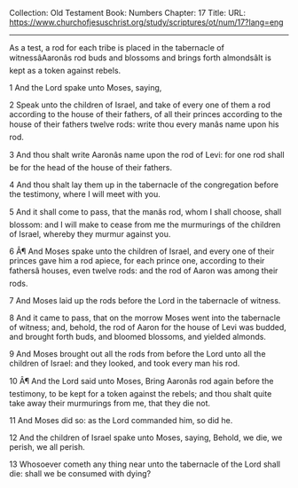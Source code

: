 Collection: Old Testament
Book: Numbers
Chapter: 17
Title: 
URL: https://www.churchofjesuschrist.org/study/scriptures/ot/num/17?lang=eng

---

As a test, a rod for each tribe is placed in the tabernacle of witnessâAaronâs rod buds and blossoms and brings forth almondsâIt is kept as a token against rebels.

1 And the Lord spake unto Moses, saying,

2 Speak unto the children of Israel, and take of every one of them a rod according to the house of their fathers, of all their princes according to the house of their fathers twelve rods: write thou every manâs name upon his rod.

3 And thou shalt write Aaronâs name upon the rod of Levi: for one rod shall be for the head of the house of their fathers.

4 And thou shalt lay them up in the tabernacle of the congregation before the testimony, where I will meet with you.

5 And it shall come to pass, that the manâs rod, whom I shall choose, shall blossom: and I will make to cease from me the murmurings of the children of Israel, whereby they murmur against you.

6 Â¶ And Moses spake unto the children of Israel, and every one of their princes gave him a rod apiece, for each prince one, according to their fathersâ houses, even twelve rods: and the rod of Aaron was among their rods.

7 And Moses laid up the rods before the Lord in the tabernacle of witness.

8 And it came to pass, that on the morrow Moses went into the tabernacle of witness; and, behold, the rod of Aaron for the house of Levi was budded, and brought forth buds, and bloomed blossoms, and yielded almonds.

9 And Moses brought out all the rods from before the Lord unto all the children of Israel: and they looked, and took every man his rod.

10 Â¶ And the Lord said unto Moses, Bring Aaronâs rod again before the testimony, to be kept for a token against the rebels; and thou shalt quite take away their murmurings from me, that they die not.

11 And Moses did so: as the Lord commanded him, so did he.

12 And the children of Israel spake unto Moses, saying, Behold, we die, we perish, we all perish.

13 Whosoever cometh any thing near unto the tabernacle of the Lord shall die: shall we be consumed with dying?
